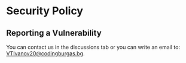 # Security Policy

## Reporting a Vulnerability

You can contact us in the discussions tab or you can write an email to: VTIvanov20@codingburgas.bg.